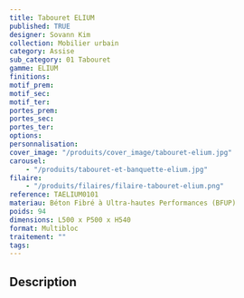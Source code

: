 ```yaml
---
title: Tabouret ELIUM
published: TRUE
designer: Sovann Kim
collection: Mobilier urbain
category: Assise
sub_category: 01 Tabouret
gamme: ELIUM
finitions:
motif_prem:
motif_sec:
motif_ter:
portes_prem:
portes_sec:
portes_ter:
options:
personnalisation:
cover_image: "/produits/cover_image/tabouret-elium.jpg"
carousel:
    - "/produits/tabouret-et-banquette-elium.jpg"
filaire:
    - "/produits/filaires/filaire-tabouret-elium.png"
reference: TAELIUM0101
materiau: Béton Fibré à Ultra-hautes Performances (BFUP)
poids: 94
dimensions: L500 x P500 x H540
format: Multibloc
traitement: ""
tags:
---
```


## Description
